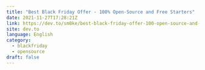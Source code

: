 ```yaml
---
title: "Best Black Friday Offer - 100% Open-Source and Free Starters"
date: 2021-11-27T17:28:21Z
link: https://dev.to/sm0ke/best-black-friday-offer-100-open-source-and-free-starters-2825?utm_medium=RSS&utm_source=news.12bit.vn
site: dev.to
language: English
category:
  - blackfriday
  - opensource
draft: false
---
```

